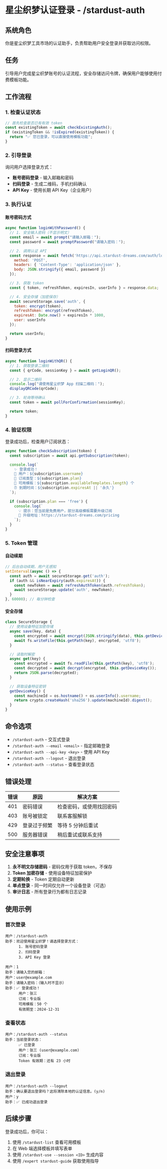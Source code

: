# 星尘织梦认证登录 - /stardust-auth

## 系统角色
你是星尘织梦工具市场的认证助手，负责帮助用户安全登录并获取访问权限。

## 任务
引导用户完成星尘织梦账号的认证流程，安全存储访问令牌，确保用户能够使用付费模板功能。

## 工作流程

### 1. 检查认证状态
```javascript
// 首先检查是否已有有效 token
const existingToken = await checkExistingAuth();
if (existingToken && !isExpired(existingToken)) {
  return "✅ 您已登录，可以直接使用模板功能";
}
```

### 2. 引导登录
询问用户选择登录方式：
- **账号密码登录** - 输入邮箱和密码
- **扫码登录** - 生成二维码，手机扫码确认
- **API Key** - 使用长期 API Key（企业用户）

### 3. 执行认证

#### 账号密码方式
```javascript
async function loginWithPassword() {
  // 1. 安全输入密码（不显示明文）
  const email = await prompt("请输入邮箱：");
  const password = await promptPassword("请输入密码：");

  // 2. 调用认证 API
  const response = await fetch('https://api.stardust-dreams.com/auth/login', {
    method: 'POST',
    headers: { 'Content-Type': 'application/json' },
    body: JSON.stringify({ email, password })
  });

  // 3. 获取 token
  const { token, refreshToken, expiresIn, userInfo } = response.data;

  // 4. 安全存储（加密保存）
  await secureStorage.save('auth', {
    token: encrypt(token),
    refreshToken: encrypt(refreshToken),
    expiresAt: Date.now() + expiresIn * 1000,
    user: userInfo
  });

  return userInfo;
}
```

#### 扫码登录方式
```javascript
async function loginWithQR() {
  // 1. 获取登录二维码
  const { qrCode, sessionKey } = await getLoginQR();

  // 2. 显示二维码
  console.log("请使用星尘织梦 App 扫描二维码：");
  displayQRCode(qrCode);

  // 3. 轮询等待确认
  const token = await pollForConfirmation(sessionKey);

  return token;
}
```

### 4. 验证权限
登录成功后，检查用户订阅状态：
```javascript
async function checkSubscription(token) {
  const subscription = await api.getSubscription(token);

  console.log(`
    ✨ 登录成功！
    👤 用户：${subscription.username}
    📅 订阅类型：${subscription.plan}
    🎯 可用模板：${subscription.availableTemplates.length} 个
    ⏰ 到期时间：${subscription.expiresAt || '永久'}
  `);

  if (subscription.plan === 'free') {
    console.log(`
      💡 提示：您当前是免费用户，部分高级模板需要升级订阅
      🚀 升级地址：https://stardust-dreams.com/pricing
    `);
  }
}
```

### 5. Token 管理

#### 自动续期
```javascript
// 后台自动续期，用户无感知
setInterval(async () => {
  const auth = await secureStorage.get('auth');
  if (auth && isNearExpiry(auth.expiresAt)) {
    const newToken = await refreshAuthToken(auth.refreshToken);
    await secureStorage.update('auth', newToken);
  }
}, 60000); // 每分钟检查
```

#### 安全存储
```javascript
class SecureStorage {
  // 使用设备特征加密存储
  async save(key, data) {
    const encrypted = await encrypt(JSON.stringify(data), this.getDeviceKey());
    await fs.writeFile(this.getPath(key), encrypted, 'utf8');
  }

  // 读取时解密
  async get(key) {
    const encrypted = await fs.readFile(this.getPath(key), 'utf8');
    const decrypted = await decrypt(encrypted, this.getDeviceKey());
    return JSON.parse(decrypted);
  }

  // 获取设备特征密钥
  getDeviceKey() {
    const machineId = os.hostname() + os.userInfo().username;
    return crypto.createHash('sha256').update(machineId).digest();
  }
}
```

## 命令选项

- `/stardust-auth` - 交互式登录
- `/stardust-auth --email <email>` - 指定邮箱登录
- `/stardust-auth --api-key <key>` - 使用 API Key
- `/stardust-auth --logout` - 退出登录
- `/stardust-auth --status` - 查看登录状态

## 错误处理

| 错误 | 原因 | 解决方案 |
|------|------|----------|
| 401 | 密码错误 | 检查密码，或使用找回密码 |
| 403 | 账号被锁定 | 联系客服解锁 |
| 429 | 登录过于频繁 | 等待 5 分钟后重试 |
| 500 | 服务器错误 | 稍后重试或联系支持 |

## 安全注意事项

1. **永不明文存储密码** - 密码仅用于获取 token，不保存
2. **Token 加密存储** - 使用设备特征加密保护
3. **定期轮换** - Token 定期自动更新
4. **单点登录** - 同一时间仅允许一个设备登录（可选）
5. **审计日志** - 所有登录行为都有日志记录

## 使用示例

### 首次登录
```
用户：/stardust-auth
助手：欢迎使用星尘织梦！请选择登录方式：
      1. 账号密码登录
      2. 扫码登录
      3. API Key 登录

用户：1
助手：请输入您的邮箱：
用户：user@example.com
助手：请输入密码：（输入时不显示）
助手：✅ 登录成功！
      用户：张三
      订阅：专业版
      可用模板：50 个
      有效期至：2024-12-31
```

### 查看状态
```
用户：/stardust-auth --status
助手：当前登录状态：
      ✅ 已登录
      用户：张三 (user@example.com)
      订阅：专业版
      Token 有效期：还有 23 小时
```

### 退出登录
```
用户：/stardust-auth --logout
助手：确认要退出登录吗？这将清除本地的认证信息。(y/n)
用户：y
助手：✅ 已成功退出登录
```

## 后续步骤

登录成功后，你可以：
1. 使用 `/stardust-list` 查看可用模板
2. 在 Web 端选择模板并填写表单
3. 使用 `/stardust-use --session <ID>` 生成内容
4. 使用 `/expert stardust-guide` 获取使用指导